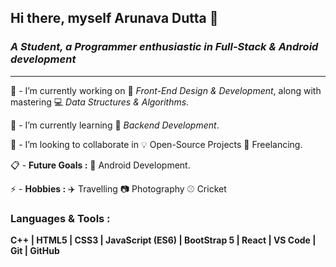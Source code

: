 ## Hi there, myself Arunava Dutta 👋
### ***A Student, a Programmer enthusiastic in Full-Stack & Android development***
---
🔭 - I’m currently working on :beginner: *Front-End Design & Development*, along with mastering :computer: *Data Structures & Algorithms*.

🌱 - I’m currently learning :wrench: *Backend Development*.

🤝 - I’m looking to collaborate in :bulb: Open-Source Projects :memo: Freelancing.

:clipboard: - **Future Goals :** :iphone: Android Development.

⚡ - **Hobbies :**  :airplane: Travelling :camera: Photography :baseball: Cricket


### Languages & Tools : 
**C++ | HTML5 | CSS3 | JavaScript (ES6) | BootStrap 5 | React | VS Code | Git | GitHub** 

<!--
**Evergreen07/Evergreen07** is a ✨ _special_ ✨ repository because its `README.md` (this file) appears on your GitHub profile.

Here are some ideas to get you started:

- 🔭 I’m currently working on ...
- 🌱 I’m currently learning ...
- 👯 I’m looking to collaborate on ...
- 🤔 I’m looking for help with ...
- 💬 Ask me about ...
- 📫 How to reach me: ...
- 😄 Pronouns: ...
- ⚡ Fun fact: ...
-->
